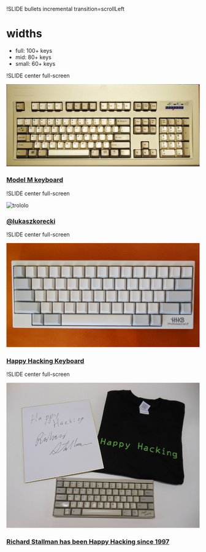 !SLIDE bullets incremental transition=scrollLeft

# widths

* full: 100+ keys
* mid: 80+ keys
* small: 60+ keys

!SLIDE center full-screen

![Unicomp 2012](unicomp_2012.jpg)

### [Model M keyboard](http://en.wikipedia.org/wiki/Model_M_keyboard)

!SLIDE center full-screen

![trololo](trololo.jpg)

### [@lukaszkorecki](https://twitter.com/lukaszkorecki)

!SLIDE center full-screen

![HHKB](hhkb.jpg)

### [Happy Hacking Keyboard](https://en.wikipedia.org/wiki/Happy_Hacking_Keyboard)

!SLIDE center full-screen

![happy hacking](happy_hacking.jpg)

### [Richard Stallman has been Happy Hacking since 1997](http://imgur.com/r/MechanicalKeyboards/zT5pgsd)
